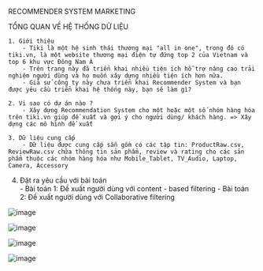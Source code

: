 RECOMMENDER SYSTEM MARKETING

TỔNG QUAN VỀ HỆ THỐNG DỮ LIỆU 		
		
		
	1. Giới thiệu	
		- Tiki là một hệ sinh thái thương mại "all in one", trong đó có tiki.vn, là một website thương mại điện tự đứng top 2 của Vietnam và top 6 khu vực Đông Nam Á
		- Trên trang này đã triển khai nhiều tiện ích hỗ trợ nâng cao trải nghiệm người dùng và họ muốn xây dựng nhiều tiện ích hơn nữa.
		- Giả sử công ty này chưa triển khai Recommender System và bạn được yêu cầu triển khai hệ thống này, bạn sẽ làm gì?
		
	2. Vi sao có dự án nào ?	
		- Xây dựng Recommendation System cho một hoặc một số nhóm hàng hóa trên tiki.vn giúp đề xuất và gợi ý cho người dùng/ khách hàng. => Xây dựng các mô hình đề xuất
		
	3. Dữ liệu cung cấp	
		- Dữ liệu được cung cấp sẵn gồm có các tập tin: ProductRaw.csv, ReviewRaw.csv chứa thông tin sản phẩm, review và rating cho các sản phẩm thuộc các nhóm hàng hóa như Mobile_Tablet, TV_Audio, Laptop, Camera, Accessory
  4. Đặt ra yêu cầu với bài toán	
	- Bài toán 1: Đề xuất người dùng với content - based filtering
	- Bài toán 2: Đề xuất người dùng với Collaborative filtering

![image](https://user-images.githubusercontent.com/96172322/146415476-ce0a79ea-e838-4fd0-97e5-330e14fa53da.png)

![image](https://user-images.githubusercontent.com/96172322/146415610-86022c11-4e38-4e55-8b1a-4e48bf618077.png)

![image](https://user-images.githubusercontent.com/96172322/146415624-897d4784-93ac-4e7a-a468-f8200c439d97.png)

![image](https://user-images.githubusercontent.com/96172322/146415654-6338df50-36f7-4b9d-ab80-4855ddf62979.png)

